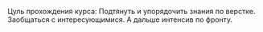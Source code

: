 Цуль прохождения курса:
Подтянуть и упорядочить знания по верстке. Заобщаться с интересующимися. А дальше интенсив по фронту.
